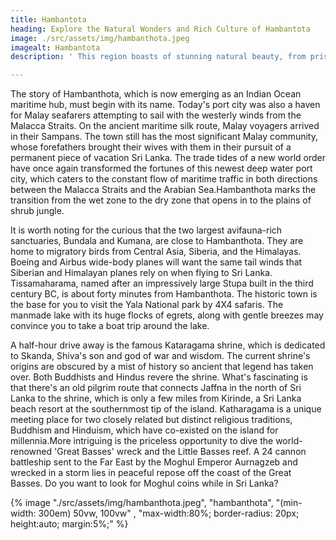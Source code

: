 ```yaml
---
title: Hambantota
heading: Explore the Natural Wonders and Rich Culture of Hambantota
image: ./src/assets/img/hambanthota.jpeg
imagealt: Hambantota
description: ' This region boasts of stunning natural beauty, from pristine beaches and national parks to vast salt flats and lagoons. For nature enthusiasts, Hambantota offers an array of exciting activities such as bird watching, wildlife safaris, and trekking'

---
```

The story of Hambanthota, which is now emerging as an Indian Ocean maritime hub, must begin with its name. Today's port city was also a haven for Malay seafarers attempting to sail with the westerly winds from the Malacca Straits. On the ancient maritime silk route, Malay voyagers arrived in their Sampans. The town still has the most significant Malay community, whose forefathers brought their wives with them in their pursuit of a permanent piece of vacation Sri Lanka. The trade tides of a new world order have once again transformed the fortunes of this newest deep water port city, which caters to the constant flow of maritime traffic in both directions between the Malacca Straits and the Arabian Sea.Hambanthota marks the transition from the wet zone to the dry zone that opens in to the plains of shrub jungle. 

It is worth noting for the curious that the two largest avifauna-rich sanctuaries, Bundala and Kumana, are close to Hambanthota. They are home to migratory birds from Central Asia, Siberia, and the Himalayas. Boeing and Airbus wide-body planes will want the same tail winds that Siberian and Himalayan planes rely on when flying to Sri Lanka. Tissamaharama, named after an impressively large Stupa built in the third century BC, is about forty minutes from Hambanthota. The historic town is the base for you to visit the Yala National park by 4X4 safaris. The manmade lake with its huge flocks of egrets, along with gentle breezes may convince you to take a boat trip around the lake.

A half-hour drive away is the famous Kataragama shrine, which is dedicated to Skanda, Shiva's son and god of war and wisdom. The current shrine's origins are obscured by a mist of history so ancient that legend has taken over. Both Buddhists and Hindus revere the shrine. What's fascinating is that there's an old pilgrim route that connects Jaffna in the north of Sri Lanka to the shrine, which is only a few miles from Kirinde, a Sri Lanka beach resort at the southernmost tip of the island. Katharagama is a unique meeting place for two closely related but distinct religious traditions, Buddhism and Hinduism, which have co-existed on the island for millennia.More intriguing is the priceless opportunity to dive the world-renowned 'Great Basses' wreck and the Little Basses reef. A 24 cannon battleship sent to the Far East by the Moghul Emperor Aurnagzeb and wrecked in a storm lies in peaceful repose off the coast of the Great Basses. Do you want to look for Moghul coins while in Sri Lanka?

{% image "./src/assets/img/hambanthota.jpeg", "hambanthota", "(min-width: 300em) 50vw, 100vw" , "max-width:80%; border-radius: 20px; height:auto; margin:5%;" %}
